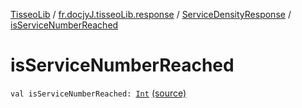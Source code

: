 [TisseoLib](../../index.md) / [fr.docjyJ.tisseoLib.response](../index.md) / [ServiceDensityResponse](index.md) / [isServiceNumberReached](./is-service-number-reached.md)

# isServiceNumberReached

`val isServiceNumberReached: `[`Int`](https://kotlinlang.org/api/latest/jvm/stdlib/kotlin/-int/index.html) [(source)](https://github.com/docjyj/tisseoLib/tree/master/src/main/kotlin/fr/docjyJ/tisseoLib/response/ServiceDensityResponse.kt#L21)
